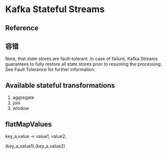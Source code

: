 # Kafka Stateful Streams

## Reference



## 容错

Note, that state stores are fault-tolerant. In case of failure, Kafka Streams guarantees to fully restore all state stores prior to resuming the processing. See Fault Tolerance for further information.

## Available stateful transformations

1. aggregate
2. join
3. window 

## flatMapValues

key_a,value  -> value1, value2,

(key_a,value1),(key_a,value2)




